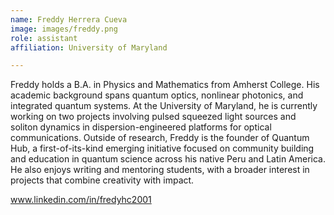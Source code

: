 ```yaml
---
name: Freddy Herrera Cueva
image: images/freddy.png
role: assistant
affiliation: University of Maryland

---
```


Freddy holds a B.A. in Physics and Mathematics from Amherst College. His academic background spans quantum optics, nonlinear photonics, and integrated quantum systems. At the University of Maryland, he is currently working on two projects involving pulsed squeezed light sources and soliton dynamics in dispersion-engineered platforms for optical communications.
Outside of research, Freddy is the founder of Quantum Hub, a first-of-its-kind emerging initiative focused on community building and education in quantum science across his native Peru and Latin America. He also enjoys writing and mentoring students, with a broader interest in projects that combine creativity with impact. 

www.linkedin.com/in/fredyhc2001